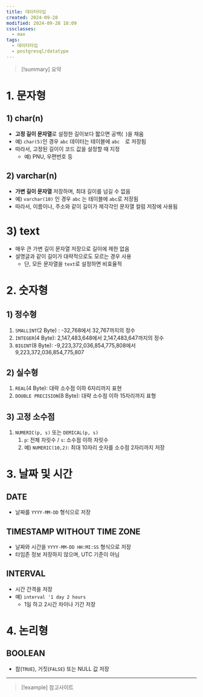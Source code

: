 ```yaml
---
title: 데이터타입
created: 2024-09-28
modified: 2024-09-28 18:09
cssclasses:
  - max
tags:
  - 데이터타입
  - postgresql/datatype
---
```

> [!summary] 요약

# 1. 문자형
## 1) char(n)
- **고정 길이 문자열**로 설정한 길이보다 짧으면 공백(` `)을 채움
- 예) `char(5)`인 경우 `abc` 데이터는 테이블에 `abc  `로 저장됨
- 따라서, 고정된 길이이 코드 값을 설정할 때 지정
	- 예) PNU, 우편번호 등
## 2) varchar(n)
- **가변 길이 문자열** 저장하며, 최대 길이를 넘길 수 없음
- 예) `varchar(10)` 인 경우 `abc` 는 테이블에 `abc`로 저장됨
- 따라서, 이름이나, 주소와 같이 길이가 제각각인 문자열 컬럼 저장에 사용됨
# 3) text
- 매우 큰 가변 길이 문자열 저장으로 길이에 제한 없음
- 설명글과 같이 길이가 대략적으로도 모르는 경우 사용
	- 단, 모든 문자열을 `text`로 설정하면 비효율적
# 2. 숫자형
## 1) 정수형
1. `SMALLINT`(2 Byte) : -32,768에서 32,767까지의 정수
2. `INTEGER`(4 Byte): 2,147,483,648에서 2,147,483,647까지의 정수
3. `BIGINT`(8 Byte): -9,223,372,036,854,775,808에서 9,223,372,036,854,775,807
## 2) 실수형
1. `REAL`(4 Byte): 대략 소수점 이하 6자리까지 표현
2. `DOUBLE PRECISION`(8 Byte): 대략 소수점 이하 15자리까지 표형 
## 3) 고정 소수점
1. `NUMERIC(p, s)` 또는 `DEMICAL(p, s)`
	1. `p`: 전체 자릿수 / `s`: 소수점 이하 자릿수
	2. 예) `NUMERIC(10,2)`: 최대 10자리 숫자를 소수점 2자리까지 저장
# 3. 날짜 및 시간
## DATE
- 날짜를 `YYYY-MM-DD` 형식으로 저장
## TIMESTAMP WITHOUT TIME ZONE
- 날짜와 시간을 `YYYY-MM-DD HH:MI:SS` 형식으로 저장
- 타임존 정보 저장하지 않으며, UTC 기준이 아님
## INTERVAL
- 시간 간격을 저장
- 예) `interval '1 day 2 hours`
	- 1일 하고 2시간 차이나 기간 저장
# 4. 논리형
## BOOLEAN
- 참(`TRUE`), 거짓(`FALSE`) 또는 NULL 값 저장


---
>[!example] 참고사이트


